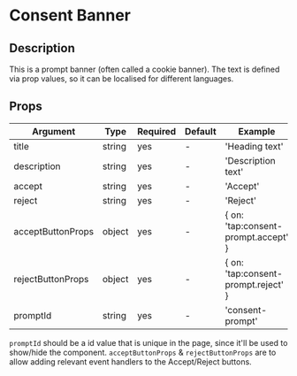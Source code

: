 # Consent Banner

## Description

This is a prompt banner (often called a cookie banner). The text is defined via prop values, so it can be localised for different languages.

## Props

| Argument          | Type   | Required | Default | Example                             |
| ----------------- | ------ | -------- | ------- | ----------------------------------- |
| title             | string | yes      | -       | 'Heading text'                      |
| description       | string | yes      | -       | 'Description text'                  |
| accept            | string | yes      | -       | 'Accept'                            |
| reject            | string | yes      | -       | 'Reject'                            |
| acceptButtonProps | object | yes      | -       | { on: 'tap:consent-prompt.accept' } |
| rejectButtonProps | object | yes      | -       | { on: 'tap:consent-prompt.reject' } |
| promptId          | string | yes      | -       | 'consent-prompt'                    |

`promptId` should be a id value that is unique in the page, since it'll be used to show/hide the component.
`acceptButtonProps` & `rejectButtonProps` are to allow adding relevant event handlers to the Accept/Reject buttons.
